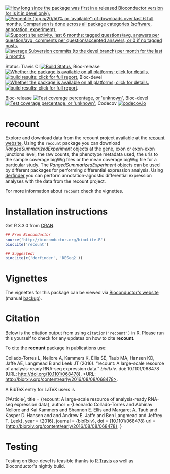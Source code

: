 <a href="http://www.bioconductor.org/packages/release/bioc/html/recount.html#since"><img border="0" src="http://www.bioconductor.org/shields/years-in-bioc/recount.svg" title="How long since the package was first in a released Bioconductor version (or is it in devel only)."></a> <a href="https://bioconductor.org/packages/stats/bioc/recount/"><img border="0" src="http://www.bioconductor.org/shields/downloads/recount.svg" title="Percentile (top 5/20/50% or 'available') of downloads over last 6 full months. Comparison is done across all package categories (software, annotation, experiment)."></a> <a href="https://support.bioconductor.org/t/recount/"><img border="0" src="http://www.bioconductor.org/shields/posts/recount.svg" title="Support site activity, last 6 months: tagged questions/avg. answers per question/avg. comments per question/accepted answers, or 0 if no tagged posts."></a> <a href="http://www.bioconductor.org/packages/release/bioc/html/recount.html#svn_source"><img border="0" src="http://www.bioconductor.org/shields/commits/bioc/recount.svg" title="average Subversion commits (to the devel branch) per month for the last 6 months"></a>

Status: Travis CI [![Build Status](https://travis-ci.org/leekgroup/recount.svg?branch=master)](https://travis-ci.org/leekgroup/recount),
Bioc-release <a href="http://www.bioconductor.org/packages/release/bioc/html/recount.html#archives"><img border="0" src="http://www.bioconductor.org/shields/availability/release/recount.svg" title="Whether the package is available on all platforms; click for details."></a> <a href="http://bioconductor.org/checkResults/release/bioc-LATEST/recount/"><img border="0" src="http://www.bioconductor.org/shields/build/release/bioc/recount.svg" title="build results; click for full report"></a>,
Bioc-devel <a href="http://www.bioconductor.org/packages/devel/bioc/html/recount.html#archives"><img border="0" src="http://www.bioconductor.org/shields/availability/3.4/recount.svg" title="Whether the package is available on all platforms; click for details."></a> <a href="http://bioconductor.org/checkResults/devel/bioc-LATEST/recount/"><img border="0" src="http://www.bioconductor.org/shields/build/devel/bioc/recount.svg" title="build results; click for full report"></a>.

Bioc-release <a href="https://bioconductor.org/developers/how-to/unitTesting-guidelines/#coverage"><img border="0" src="http://www.bioconductor.org/shields/coverage/release/recount.svg" title="Test coverage percentage, or 'unknown'"></a>, Bioc-devel <a href="https://codecov.io/github/Bioconductor-mirror/recount?branch=master"><img border="0" src="http://www.bioconductor.org/shields/coverage/devel/recount.svg" title="Test coverage percentage, or 'unknown'"></a>, Codecov [![codecov.io](https://codecov.io/github/leekgroup/recount/coverage.svg?branch=master)](https://codecov.io/github/leekgroup/recount?branch=master)

recount
=======

Explore and download data from the recount project available at the [recount website](https://jhubiostatistics.shinyapps.io/recount/). Using the `recount` package you can download _RangedSummarizedExperiment_ objects at the gene, exon or exon-exon junctions level, the raw counts, the phenotype metadata used, the urls to the sample coverage bigWig files or the mean coverage bigWig file for a particular study. The _RangedSummarizedExperiment_ objects can be used by different packages for performing differential expression analysis. Using [derfinder](http://bioconductor.org/packages/derfinder) you can perform annotation-agnostic differential expression analyses with the data from the recount project. 

For more information about `recount` check the vignettes.

# Installation instructions

Get R 3.3.0 from [CRAN](http://cran.r-project.org/).

```R
## From Bioconductor
source('http://bioconductor.org/biocLite.R')
biocLite('recount')

## Suggested:
biocLite(c('derfinder', 'DESeq2'))
```

# Vignettes

The vignettes for this package can be viewed via [Bioconductor's website](http://www.bioconductor.org/packages/recount) (manual [backup](http://leekgroup.github.io/recount/)).


# Citation

Below is the citation output from using `citation('recount')` in R. Please 
run this yourself to check for any updates on how to cite __recount__.

To cite the __recount__ package in publications use:

Collado-Torres L, Nellore A, Kammers K, Ellis SE, Taub MA, Hansen KD, Jaffe AE, Langmead B and Leek JT (2016). “recount: A large-scale resource of analysis-ready RNA-seq expression data.” _bioRxiv_. doi: 10.1101/068478 (URL: http://doi.org/10.1101/068478), <URL:
http://biorxiv.org/content/early/2016/08/08/068478>.

A BibTeX entry for LaTeX users is

@Article{,
    title = {recount: A large-scale resource of analysis-ready RNA-seq expression data},
    author = {Leonardo Collado-Torres and Abhinav Nellore and Kai Kammers and Shannon E. Ellis and Margaret A. Taub and Kasper D. Hansen and  and Andrew E. Jaffe and Ben Langmead and Jeffrey T. Leek},
    year = {2016},
    journal = {bioRxiv},
	doi = {10.1101/068478}
    url = {http://biorxiv.org/content/early/2016/08/08/068478},
}

# Testing

Testing on Bioc-devel is feasible thanks to [R Travis](http://docs.travis-ci.com/user/languages/r/) as well as Bioconductor's nightly build.
